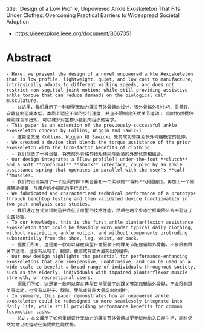 title:: Design of a Low Profile, Unpowered Ankle Exoskeleton That Fits Under Clothes: Overcoming Practical Barriers to Widespread Societal Adoption

- https://ieeexplore.ieee.org/document/8667351
# Abstract
	- Here, we present the design of a novel unpowered ankle #exoskeleton that is low profile, lightweight, quiet, and low cost to manufacture, intrinsically adapts to different walking speeds, and does not restrict non-sagittal joint motion; while still providing assistive ankle torque that can reduce demands on the biological calf musculature. 
	  - 在这里，我们展示了一种新型无动力踝关节外骨骼的设计，该外骨骼外形小巧、重量轻、安静且制造成本低，本质上适应不同的步行速度，并且不限制非矢状关节运动； 同时仍然提供辅助踝关节扭矩，可以减少对生物小腿肌肉组织的需求。
	- This paper is an extension of the previously-successful ankle exoskeleton concept by Collins, Wiggin and Sawicki.
	  - 这篇论文是 Collins、Wiggin 和 Sawicki 先前成功的踝关节外骨骼概念的延伸。
	- We created a device that blends the torque assistance of the prior exoskeleton with the form-factor benefits of clothing. 
	  - 我们创造了一种设备，将先前外骨骼的扭矩辅助与服装的外形优势相结合。
	- Our design integrates a [[low profile]] under-the-foot **clutch** and a soft **conformal** **shank** interface, coupled by an ankle assistance spring that operates in parallel with the user's **calf **muscles.
	  - 我们的设计集成了一个低调的脚下离合器和一个柔软的**保形**小腿接口，再加上一个脚踝辅助弹簧，与用户的小腿肌肉平行运行。
	- We fabricated and characterized technical performance of a prototype through benchtop testing and then validated device functionality in two gait analysis case studies.
	  - 我们通过台式测试制造并表征了原型的技术性能，然后在两个步态分析案例研究中验证了设备功能。
	- To our knowledge, this is the first ankle plantarflexion assistance exoskeleton that could be feasibly worn under typical daily clothing, without restricting ankle motion, and without components protruding substantially from the shoe, leg, waist, or back.
	  - 据我们所知，这是第一款可以穿在典型日常服装下的踝关节跖屈辅助外骨骼，不会限制踝关节运动，也没有从鞋子、腿部、腰部或背部大量突出的组件。
	- Our new design highlights the potential for performance-enhancing exoskeletons that are inexpensive, unobtrusive, and can be used on a wide scale to benefit a broad range of individuals throughout society, such as the elderly, individuals with impaired plantarflexor muscle strength, or recreational users.
	  - 据我们所知，这是第一款可以穿在典型日常服装下的踝关节跖屈辅助外骨骼，不会限制踝关节运动，也没有从鞋子、腿部、腰部或背部大量突出的组件。
	- In summary, this paper demonstrates how an unpowered ankle exoskeleton could be redesigned to more seamlessly integrate into daily life, while still providing performance benefits for common locomotion tasks.
	  - 总之，本文展示了如何重新设计无动力的踝关节外骨骼以更无缝地融入日常生活，同时仍然为常见的运动任务提供性能优势。